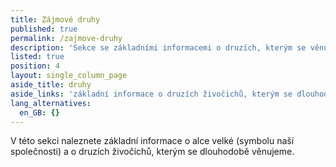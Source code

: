 ```yaml
---
title: Zájmové druhy
published: true
permalink: /zajmove-druhy
description: 'Sekce se základními informacemi o druzích, kterým se věnujeme'
listed: true
position: 4
layout: single_column_page
aside_title: druhy
aside_links: 'základní informace o druzích živočichů, kterým se dlouhodobě věnujeme.'
lang_alternatives:
  en_GB: {}
---
```

V této sekci naleznete základní informace o alce velké (symbolu naší společnosti) a o druzích živočichů, kterým se dlouhodobě věnujeme.
